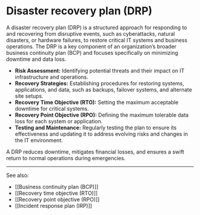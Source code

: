 
# Disaster recovery plan (DRP)

A disaster recovery plan (DRP) is a structured approach for responding to and recovering from disruptive events, such as cyberattacks, natural disasters, or hardware failures, to restore critical IT systems and business operations. The DRP is a key component of an organization’s broader business continuity plan (BCP) and focuses specifically on minimizing downtime and data loss.

- **Risk Assessment:** Identifying potential threats and their impact on IT infrastructure and operations.
- **Recovery Strategies:** Establishing procedures for restoring systems, applications, and data, such as backups, failover systems, and alternate site setups.
- **Recovery Time Objective (RTO):** Setting the maximum acceptable downtime for critical systems.
- **Recovery Point Objective (RPO):** Defining the maximum tolerable data loss for each system or application.
- **Testing and Maintenance:** Regularly testing the plan to ensure its effectiveness and updating it to address evolving risks and changes in the IT environment.

A DRP reduces downtime, mitigates financial losses, and ensures a swift return to normal operations during emergencies.

---

See also:

- [[Business continuity plan (BCP)]]
- [[Recovery time objective (RTO)]]
- [[Recovery point objective (RPO)]]
- [[Incident response plan (IRP)]]
